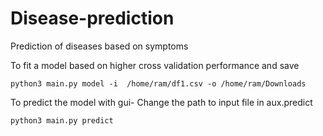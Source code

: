 # Disease-prediction
Prediction of diseases based on symptoms

To fit a model based on higher cross validation performance and save 

```
python3 main.py model -i  /home/ram/df1.csv -o /home/ram/Downloads
```
To predict the model with gui- Change the path to input file in aux.predict
```
python3 main.py predict
```
